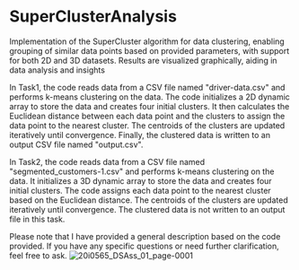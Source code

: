 # SuperClusterAnalysis
Implementation of the SuperCluster algorithm for data clustering, enabling grouping of similar data points based on provided parameters, with support for both 2D and 3D datasets. Results are visualized graphically, aiding in data analysis and insights

In Task1, the code reads data from a CSV file named "driver-data.csv" and performs k-means clustering on the data. The code initializes a 2D dynamic array to store the data and creates four initial clusters. It then calculates the Euclidean distance between each data point and the clusters to assign the data point to the nearest cluster. The centroids of the clusters are updated iteratively until convergence. Finally, the clustered data is written to an output CSV file named "output.csv".

In Task2, the code reads data from a CSV file named "segmented_customers-1.csv" and performs k-means clustering on the data. It initializes a 3D dynamic array to store the data and creates four initial clusters. The code assigns each data point to the nearest cluster based on the Euclidean distance. The centroids of the clusters are updated iteratively until convergence. The clustered data is not written to an output file in this task.

Please note that I have provided a general description based on the code provided. If you have any specific questions or need further clarification, feel free to ask.
![20i0565_DSAss_01_page-0001](https://github.com/FaizanPervaz/SuperClusterAnalysis/assets/121532370/2fb9564c-13b3-470a-9f05-43702503642b)
